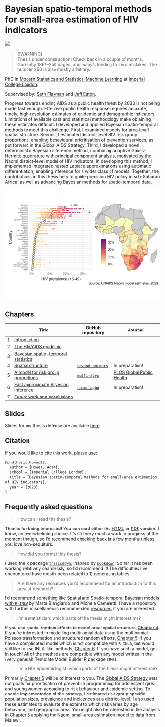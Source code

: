 
# Bayesian spatio-temporal methods for small-area estimation of HIV indicators

![](https://geps.dev/progress/74)<!-- -->

> \[!WARNING\]  
> Thesis under construction! Check back in a couple of months. Currently
> 186/~250 pages, and many/~tending to zero mistakes. The number 250 is
> also mostly arbitrary.

PhD in [Modern Statistics and Statistical Machine
Learning](https://statml.io/) at [Imperial College
London](https://www.imperial.ac.uk/).

Supervised by: [Seth Flaxman](https://sethrf.com/) and [Jeff
Eaton](https://www.imperial.ac.uk/people/jeffrey.eaton).

Progress towards ending AIDS as a public health threat by 2030 is not
being made fast enough. Effective public health response requires
accurate, timely, high-resolution estimates of epidemic and demographic
indicators. Limitations of available data and statistical methodology
make obtaining these estimates difficult. I developed and applied
Bayesian spatio-temporal methods to meet this challenge. First, I
examined models for area-level spatial structure. Second, I estimated
district-level HIV risk group proportions, enabling behavioural
prioritisation of prevention services, as put forward in the Global AIDS
Strategy. Third, I developed a novel deterministic Bayesian inference
method, combining adaptive Gauss-Hermite quadrature with principal
component analysis, motivated by the Naomi district-level model of HIV
indicators. In developing this method, I implemented integrated nested
Laplace approximations using automatic differentiation, enabling
inference for a wider class of models. Together, the contributions in
this thesis help to guide precision HIV policy in sub-Saharan Africa, as
well as advancing Bayesian methods for spatio-temporal data.

![](figures/hiv-aids/naomi-continent.png)

## Chapters

|     | Title                                                                                   | GitHub repository                                             | Journal                                                                                                           |
|-----|-----------------------------------------------------------------------------------------|---------------------------------------------------------------|-------------------------------------------------------------------------------------------------------------------|
| 1   | [Introduction](https://athowes.github.io/thesis/introduction.html)                      |                                                               |                                                                                                                   |
| 2   | [The HIV/AIDS epidemic](https://athowes.github.io/thesis/hiv-aids.html)                 |                                                               |                                                                                                                   |
| 3   | [Bayesian spatio-temporal statistics](https://athowes.github.io/thesis/bayes-st.html)   |                                                               |                                                                                                                   |
| 4   | [Spatial structure](https://athowes.github.io/thesis/beyond-borders.html)               | [`beyond-borders`](https://github.com/athowes/beyond-borders) | In preparation!                                                                                                   |
| 5   | [A model for risk group proportions](https://athowes.github.io/thesis/multi-agyw.html)  | [`multi-agyw`](https://github.com/athowes/multi-agyw)         | [PLOS Global Public Health](https://journals.plos.org/globalpublichealth/article?id=10.1371/journal.pgph.0001731) |
| 6   | [Fast approximate Bayesian inference](https://athowes.github.io/thesis/naomi-aghq.html) | [`naomi-aghq`](https://github.com/athowes/naomi-aghq)         | In preparation!                                                                                                   |
| 7   | [Future work and conclusions](https://athowes.github.io/thesis/conclusions.html)        |                                                               |                                                                                                                   |

## Slides

Slides for my thesis defense are available
[here](https://athowes.github.io/thesis/slides.pdf).

## Citation

If you would like to cite this work, please use:

    @phdthesis{howes23,
      author = {Howes, Adam},
      school = {Imperial College London},
      title = {Bayesian spatio-temporal methods for small-area estimation of HIV indicators},
      year = {2023}
    }

## Frequently asked questions

> How can I read the thesis?

Thanks for being interested! You can read either the
[HTML](https://athowes.github.io/thesis/) or
[PDF](https://athowes.github.io/thesis/main.pdf) version. I know, an
overwhelming choice. It’s still very much a work in progress at the
moment though, so I’d recommend checking back in a few months unless you
love non-sequiturs.

> How did you format this thesis?

I used the R package
[`thesisdown`](https://github.com/ismayc/thesisdown), inspired by
[`bookdown`](https://github.com/rstudio/bookdown). So far it has been
working relatively seamlessly, so I’d recommend it! The difficulties
I’ve encountered have mostly been related to 1) generating tables.

> Are there any resources you’d recommend for an introduction to this
> area of research?

I’d recommend something like [Spatial and Spatio-temporal Bayesian
models with `R-INLA`](https://sites.google.com/a/r-inla.org/stbook/) by
Marta Blangiardo and Michela Cameletti. I have a repository with further
miscellaneous recommended
[resources](https://github.com/athowes/resources), if you are
interested.

> I’m a statistician: which parts of the thesis might interest me?

If you use spatial random effects to model areal spatial structure,
[Chapter 4](https://athowes.github.io/thesis/beyond-borders.html). If
you’re interested in modelling multinomial data using the
multinomial-Poisson transformation and structured random effects,
[Chapter 5](https://athowes.github.io/thesis/multi-agyw.html). If you
have a complicated model which is not compatible with `R-INLA`, but
would still like to use INLA-like methods, [Chapter
6](https://athowes.github.io/thesis/naomi-aghq.html). If you have such a
model, get in touch! All of the methods are compatible with any model
written in the (very general) [Template Model
Builder](https://kaskr.github.io/adcomp/Introduction.html) R package
(`TMB`).

> I’m a HIV epidemiologist: which parts of the thesis might interest me?

Primarily [Chapter 5](https://athowes.github.io/thesis/multi-agyw.html)
will be of interest to you. The [Global AIDS
Strategy](https://www.unaids.org/en/Global-AIDS-Strategy-2021-2026) sets
out goals for prioritisation of prevention programming for adolescent
girls and young women according to risk behaviour and epidemic setting.
To enable implementation of the strategy, I estimated risk group
specific population sizes, prevalence and incidences at a
district-level. I also used these estimates to evaluate the extent to
which risk varies by age, behaviour, and geographic area. You might also
be interested in the analysis in [Chapter
6](https://athowes.github.io/thesis/naomi-aghq.html) applying the Naomi
small-area estimation model to data from Malawi.
